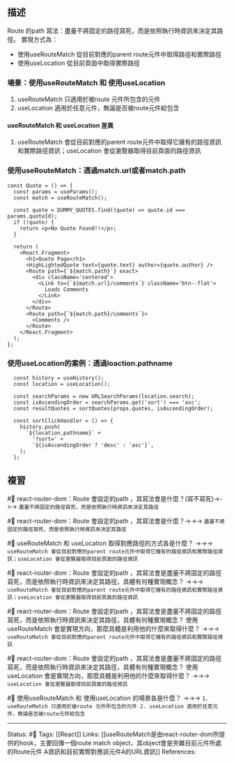 ## 描述



Route 的path 寫法：盡量不將固定的路徑寫死，而是依照執行時資訊來決定其路徑。
實現方式為：
- 使用useRouteMatch 從目前對應的parent route元件中取得路徑和實際路徑
- 使用useLocation 從目前頁面中取得實際路徑


### 場景：使用useRouteMatch 和 使用useLocation
1. useRouteMatch 只適用於被route 元件所包含的元件
2. useLocation 適用於任意元件，無論是否被route元件給包含

#### useRouteMatch 和 useLocation 差異
1. useRouteMatch 會從目前對應的parent route元件中取得它擁有的路徑資訊和實際路徑資訊；useLocation 會從瀏覽器取得目前頁面的路徑資訊



### 使用useRouteMatch：透過match.url或者match.path

```
const Quote = () => {
  const params = useParams();
  const match = useRouteMatch();

  const quote = DUMMY_QUOTES.find((quote) => quote.id === params.quoteId);
  if (!quote) {
    return <p>No Quote Found!!</p>;
  }

  return (
    <React.Fragment>
      <h1>Quote Page</h1>
      <HighLightedQuote text={quote.text} author={quote.author} />
      <Route path={`${match.path}`} exact>
        <div className='centered'>
          <Link to={`${match.url}/comments`} className='btn--flat'>
            Loads Comments
          </Link>
        </div>
      </Route>
      <Route path={`${match.path}/comments`}>
        <Comments />
      </Route>
    </React.Fragment>
  );
};
```


### 使用useLocation的案例：透過loaction.pathname
```
  const history = useHistory();
  const location = useLocation();

  const searchParams = new URLSearchParams(location.search);
  const isAscendingOrder = searchParams.get('sort') === 'asc';
  const resultQuotes = sortQuotes(props.quotes, isAscendingOrder);

  const sortClickHandler = () => {
    history.push(
      `${location.pathname}` +
        '?sort=' +
        `${isAscendingOrder ? 'desc' : 'asc'}`,
    );
  };
```

## 複習

#🧠 react-router-dom：Route 會設定的path ，其寫法會是什麼？(寫不寫死)->->-> `盡量不將固定的路徑寫死，而是依照執行時資訊來決定其路徑`
<!--SR:!2022-12-29,23,250-->

#🧠 react-router-dom：Route 會設定的path ，其寫法會是什麼？->->-> `盡量不將固定的路徑寫死，而是依照執行時資訊來決定其路徑`
<!--SR:!2022-12-09,4,210-->


#🧠 useRouteMatch 和 useLocation 取得對應路徑的方式各是什麼？ ->->-> `useRouteMatch 會從目前對應的parent route元件中取得它擁有的路徑資訊和實際路徑資訊；useLocation 會從瀏覽器取得目前頁面的路徑資訊`
<!--SR:!2022-12-13,5,230-->



#🧠 react-router-dom：Route 會設定的path ，其寫法會是盡量不將固定的路徑寫死，而是依照執行時資訊來決定其路徑，具體有何種實現概念？ ->->-> `useRouteMatch 會從目前對應的parent route元件中取得它擁有的路徑資訊和實際路徑資訊；useLocation 會從瀏覽器取得目前頁面的路徑資訊`
<!--SR:!2022-12-09,11,250-->


#🧠 react-router-dom：Route 會設定的path ，其寫法會是盡量不將固定的路徑寫死，而是依照執行時資訊來決定其路徑，具體有何種實現概念？ 使用useRouteMatch 會是實現方向，那麼具體是利用他的什麼來取得什麼？  ->->-> `useRouteMatch 會從目前對應的parent route元件中取得它擁有的路徑資訊和實際路徑資訊`
<!--SR:!2022-12-30,23,250-->

#🧠 react-router-dom：Route 會設定的path ，其寫法會是盡量不將固定的路徑寫死，而是依照執行時資訊來決定其路徑，具體有何種實現概念？ 使用useLocation 會是實現方向，那麼具體是利用他的什麼來取得什麼？  ->->-> `useLocation 會從瀏覽器取得目前頁面的路徑資訊`
<!--SR:!2022-12-09,11,250-->


#🧠 使用useRouteMatch 和 使用useLocation 的場景各是什麼？   ->->-> `1. useRouteMatch 只適用於被route 元件所包含的元件 2. useLocation 適用於任意元件，無論是否被route元件給包含`
<!--SR:!2023-01-01,25,250-->





---
Status: #🌱 
Tags:
[[React]]
Links:
[[useRouteMatch是由react-router-dom所提供的hook，主要回傳一個route match object，其object會是夾雜目前元件所處的Route元件 A資訊和目前實際對應該元件A的URL資訊]]
References: